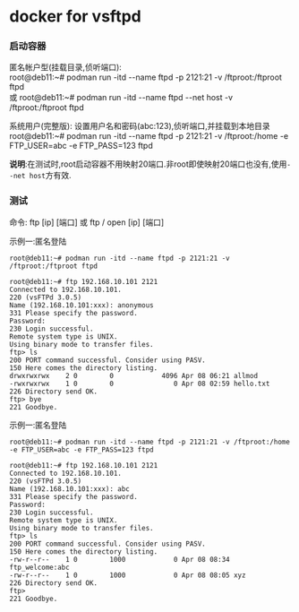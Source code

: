 # docker for vsftpd

### 启动容器
  
匿名帐户型(挂载目录,侦听端口):  
root@deb11:~# podman run -itd --name ftpd -p 2121:21 -v /ftproot:/ftproot ftpd  
或
root@deb11:~# podman run -itd --name ftpd --net host -v /ftproot:/ftproot ftpd  

系统用户(完整版): 设置用户名和密码(abc:123),侦听端口,并挂载到本地目录
root@deb11:~# podman run -itd --name ftpd -p 2121:21 -v /ftproot:/home -e FTP_USER=abc -e FTP_PASS=123 ftpd

**说明**:在测试时,root启动容器不用映射20端口.非root即使映射20端口也没有,使用`--net host`方有效.


### 测试
命令: ftp [ip] [端口]
      或 ftp / open [ip] [端口]

示例一:匿名登陆
```
root@deb11:~# podman run -itd --name ftpd -p 2121:21 -v /ftproot:/ftproot ftpd 

root@deb11:~# ftp 192.168.10.101 2121
Connected to 192.168.10.101.
220 (vsFTPd 3.0.5)
Name (192.168.10.101:xxx): anonymous
331 Please specify the password.
Password:
230 Login successful.
Remote system type is UNIX.
Using binary mode to transfer files.
ftp> ls
200 PORT command successful. Consider using PASV.
150 Here comes the directory listing.
drwxrwxrwx    2 0        0            4096 Apr 08 06:21 allmod
-rwxrwxrwx    1 0        0               0 Apr 08 02:59 hello.txt
226 Directory send OK.
ftp> bye
221 Goodbye.
```

示例一:匿名登陆
```
root@deb11:~# podman run -itd --name ftpd -p 2121:21 -v /ftproot:/home -e FTP_USER=abc -e FTP_PASS=123 ftpd

root@deb11:~# ftp 192.168.10.101 2121
Connected to 192.168.10.101.
220 (vsFTPd 3.0.5)
Name (192.168.10.101:xxx): abc
331 Please specify the password.
Password:
230 Login successful.
Remote system type is UNIX.
Using binary mode to transfer files.
ftp> ls
200 PORT command successful. Consider using PASV.
150 Here comes the directory listing.
-rw-r--r--    1 0        1000            0 Apr 08 08:34 ftp_welcome:abc
-rw-r--r--    1 0        1000            0 Apr 08 08:05 xyz
226 Directory send OK.
ftp>
221 Goodbye.
```








